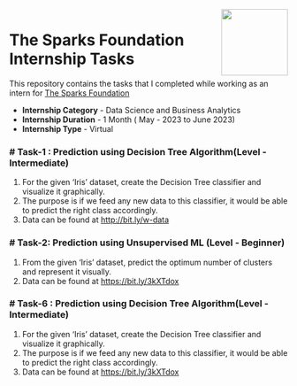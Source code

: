 <img align = right height = 120 width = 120 src = https://www.thesparksfoundationsingapore.org/images/logo_small.png>

# The Sparks Foundation Internship Tasks
This repository contains the tasks that I completed while working as an intern for [The Sparks Foundation](https://www.thesparksfoundationsingapore.org/)

* **Internship Category** - Data Science and Business Analytics
* **Internship Duration** - 1 Month ( May - 2023 to June 2023)
* **Internship Type** - Virtual

### # Task-1 : Prediction using Decision Tree Algorithm(Level - Intermediate)

1. For the given ‘Iris’ dataset, create the Decision Tree classifier and visualize it graphically.
2. The purpose is if we feed any new data to this classifier, it would be able to predict the right class accordingly.
3. Data can be found at http://bit.ly/w-data

### # Task-2: Prediction using Unsupervised ML (Level - Beginner)

1. From the given ‘Iris’ dataset, predict the optimum number of clusters and represent it visually.
2. Data can be found at https://bit.ly/3kXTdox

### # Task-6 : Prediction using Decision Tree Algorithm(Level - Intermediate)

1. For the given ‘Iris’ dataset, create the Decision Tree classifier and visualize it graphically.
2. The purpose is if we feed any new data to this classifier, it would be able to predict the right class accordingly.
3. Data can be found at https://bit.ly/3kXTdox
